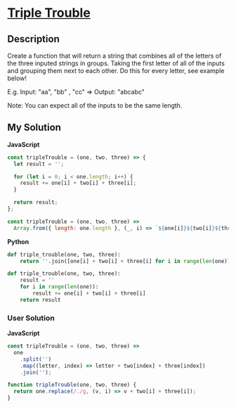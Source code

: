 # [Triple Trouble](https://www.codewars.com/kata/5704aea738428f4d30000914)

## Description

Create a function that will return a string that combines all of the letters of the three inputed strings in groups. Taking the first letter of all of the inputs and grouping them next to each other. Do this for every letter, see example below!

E.g. Input: "aa", "bb" , "cc" => Output: "abcabc"

Note: You can expect all of the inputs to be the same length.

## My Solution

**JavaScript**

```js
const tripleTrouble = (one, two, three) => {
  let result = '';

  for (let i = 0; i < one.length; i++) {
    result += one[i] + two[i] + three[i];
  }

  return result;
};
```

```js
const tripleTrouble = (one, two, three) =>
  Array.from({ length: one.length }, (_, i) => `${one[i]}${two[i]}${three[i]}`).join('');
```

**Python**

```py
def triple_trouble(one, two, three):
    return ''.join([one[i] + two[i] + three[i] for i in range(len(one))])
```

```py
def triple_trouble(one, two, three):
    result = ''
    for i in range(len(one)):
        result += one[i] + two[i] + three[i]
    return result
```

### User Solution

**JavaScript**

```js
const tripleTrouble = (one, two, three) =>
  one
    .split('')
    .map((letter, index) => letter + two[index] + three[index])
    .join('');
```

```js
function tripleTrouble(one, two, three) {
  return one.replace(/./g, (v, i) => v + two[i] + three[i]);
}
```
